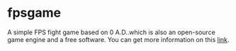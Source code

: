 fpsgame
====

A simple FPS fight game based on 0 A.D..which is also an open-source game engine and a free software. You can get more information on this [link](https://play0ad.com/).
